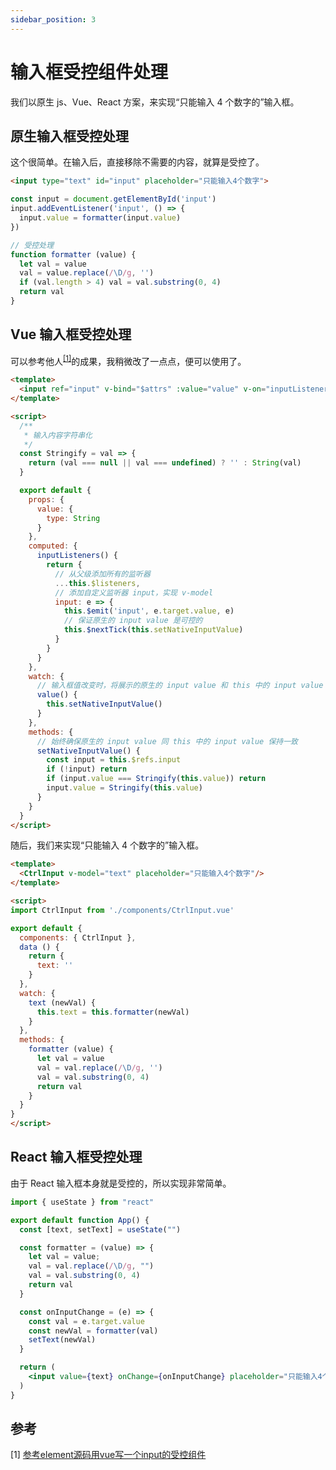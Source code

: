 ```yaml
---
sidebar_position: 3
---
```


# 输入框受控组件处理

我们以原生 js、Vue、React 方案，来实现“只能输入 4 个数字的”输入框。

## 原生输入框受控处理

这个很简单。在输入后，直接移除不需要的内容，就算是受控了。

```html
<input type="text" id="input" placeholder="只能输入4个数字">
```

```js
const input = document.getElementById('input')
input.addEventListener('input', () => {
  input.value = formatter(input.value)
})

// 受控处理
function formatter (value) {
  let val = value
  val = value.replace(/\D/g, '')
  if (val.length > 4) val = val.substring(0, 4)
  return val
}
```

## Vue 输入框受控处理

可以参考他人<sup>[[1]](#参考)</sup>的成果，我稍微改了一点点，便可以使用了。

```html title="CtrlInput.vue"
<template>
  <input ref="input" v-bind="$attrs" :value="value" v-on="inputListeners"/>
</template>

<script>
  /**
   * 输入内容字符串化
   */
  const Stringify = val => {
    return (val === null || val === undefined) ? '' : String(val)
  }

  export default {
    props: {
      value: {
        type: String
      }
    },
    computed: {
      inputListeners() {
        return {
          // 从父级添加所有的监听器
          ...this.$listeners,
          // 添加自定义监听器 input，实现 v-model
          input: e => {
            this.$emit('input', e.target.value, e)
            // 保证原生的 input value 是可控的
            this.$nextTick(this.setNativeInputValue)
          }
        }
      }
    },
    watch: {
      // 输入框值改变时，将展示的原生的 input value 和 this 中的 input value 保持一致
      value() {
        this.setNativeInputValue()
      }
    },
    methods: {
      // 始终确保原生的 input value 同 this 中的 input value 保持一致
      setNativeInputValue() {
        const input = this.$refs.input
        if (!input) return
        if (input.value === Stringify(this.value)) return
        input.value = Stringify(this.value)
      }
    }
  }
</script>
```

随后，我们来实现“只能输入 4 个数字的”输入框。

```html title="OnlyFourNumberInput.vue"
<template>
  <CtrlInput v-model="text" placeholder="只能输入4个数字"/>
</template>

<script>
import CtrlInput from './components/CtrlInput.vue'

export default {
  components: { CtrlInput },
  data () {
    return {
      text: ''
    }
  },
  watch: {
    text (newVal) {
      this.text = this.formatter(newVal)
    }
  },
  methods: {
    formatter (value) {
      let val = value
      val = val.replace(/\D/g, '')
      val = val.substring(0, 4)
      return val
    }
  }
}
</script>
```

## React 输入框受控处理

由于 React 输入框本身就是受控的，所以实现非常简单。

```jsx
import { useState } from "react"

export default function App() {
  const [text, setText] = useState("")

  const formatter = (value) => {
    let val = value;
    val = val.replace(/\D/g, "")
    val = val.substring(0, 4)
    return val
  }

  const onInputChange = (e) => {
    const val = e.target.value
    const newVal = formatter(val)
    setText(newVal)
  }

  return (
    <input value={text} onChange={onInputChange} placeholder="只能输入4个数字" />
  )
}
```

## 参考

[1]&nbsp;[参考element源码用vue写一个input的受控组件](https://juejin.cn/post/6945307209819488270)
